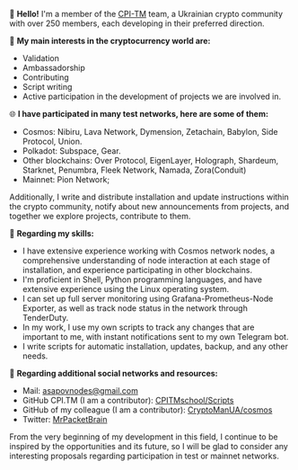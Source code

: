 👋 **Hello!** I'm a member of the [CPI-TM](https://cpi-tm.com/) team, a Ukrainian crypto community with over 250 members, each developing in their preferred direction.

📌 **My main interests in the cryptocurrency world are:**
- Validation
- Ambassadorship
- Contributing
- Script writing
- Active participation in the development of projects we are involved in.

🌐 **I have participated in many test networks, here are some of them:**
- Cosmos: Nibiru, Lava Network, Dymension, Zetachain, Babylon, Side Protocol, Union.
- Polkadot: Subspace, Gear.
- Other blockchains: Over Protocol, EigenLayer, Holograph, Shardeum, Starknet, Penumbra, Fleek Network, Namada, Zora(Conduit)
- Mainnet: Pion Network;

Additionally, I write and distribute installation and update instructions within the crypto community, notify about new announcements from projects, and together we explore projects, contribute to them.

📌 **Regarding my skills:**
- I have extensive experience working with Cosmos network nodes, a comprehensive understanding of node interaction at each stage of installation, and experience participating in other blockchains.
- I'm proficient in Shell, Python programming languages, and have extensive experience using the Linux operating system.
- I can set up full server monitoring using Grafana-Prometheus-Node Exporter, as well as track node status in the network through TenderDuty.
- In my work, I use my own scripts to track any changes that are important to me, with instant notifications sent to my own Telegram bot.
- I write scripts for automatic installation, updates, backup, and any other needs.

📌 **Regarding additional social networks and resources:**
- Mail: asapovnodes@gmail.com
- GitHub CPI.TM (I am a contributor): [CPITMschool/Scripts](https://github.com/CPITMschool/Scripts)
- GitHub of my colleague (I am a contributor): [CryptoManUA/cosmos](https://github.com/CryptoManUA/cosmos)
- Twitter: [MrPacketBrain](https://twitter.com/MrPacketBrain)

From the very beginning of my development in this field, I continue to be inspired by the opportunities and its future, so I will be glad to consider any interesting proposals regarding participation in test or mainnet networks.
